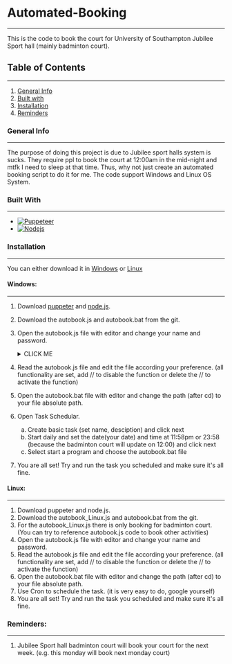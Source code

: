 # Automated-Booking
***
This is the code to book the court for University of Southampton Jubilee Sport hall (mainly badminton court).

## Table of Contents
***
1. [General Info](#general-info)
2. [Built with](#built-with)
3. [Installation](#installation)
4. [Reminders](#reminders)

### General Info
***
The purpose of doing this project is due to Jubilee sport halls system is sucks. They require ppl to book the court at 12:00am in the mid-night and mtfk I need to sleep at that time. Thus, why not just create an automated booking script to do it for me. 
The code support Windows and Linux OS System.

### Built With
***
* [![Puppeteer][Puppeteer]][Puppeteer-url]
* [![Nodejs][Node.js]][Node.js-url]

### Installation
***
You can either download it in [Windows](#windows) or [Linux](#linux)

#### Windows:
***
1. Download [puppeter][Puppeteer-url] and [node.js][Node.js-url].
2. Download the autobook.js and autobook.bat from the git.
3. Open the autobook.js file with editor and change your name and password.
    <details><summary>CLICK ME</summary>
    <p>

    ```javascript
    await page.type('[name="ctl00$MainContent$InputLogin"]', 'username@soton.ac.uk'); //username
    await page.type('[name="ctl00$MainContent$InputPassword"]', 'password'); //password
    ```
    </p></details>
4. Read the autobook.js file and edit the file according your preference. (all functionality are set, add // to disable the function or delete the // to activate the function)
5. Open the autobook.bat file with editor and change the path (after cd) to your file absolute path.
6. Open Task Schedular.<ol type="a">
    <li> Create basic task (set name, desciption) and click next</li>
    <li> Start daily and set the date(your date) and time at 11:58pm or 23:58 (because the badminton court will update on 12:00) and click next</li>
    <li> Select start a program and choose the autobook.bat file</li></ol>
7. You are all set! Try and run the task you scheduled and make sure it's all fine.

#### Linux:
***
1. Download puppeter and node.js.
2. Download the autobook_Linux.js and autobook.bat from the git.
3. For the autobook_Linux.js there is only booking for badminton court. (You can try to reference autobook.js code to book other activities)
4. Open the autobook.js file with editor and change your name and password.
5. Read the autobook.js file and edit the file according your preference.
    (all functionality are set, add // to disable the function or delete the // to activate the function)
6. Open the autobook.bat file with editor and change the path (after cd) to your file absolute path.
7. Use Cron to schedule the task. (it is very easy to do, google yourself)
8. You are all set! Try and run the task you scheduled and make sure it's all fine.

### Reminders:
***
1. Jubilee Sport hall badminton court will book your court for the next week. (e.g. this monday will book next monday court) 


<!-- MARKDOWN LINKS & IMAGES -->
<!-- https://www.markdownguide.org/basic-syntax/#reference-style-links -->
[Node.js]: https://img.shields.io/badge/Node.js-303030?style=for-the-badge&logo=nodedotjs&logoColor=3C873A
[Node.js-url]: https://nodejs.org/en/
[Puppeteer]: https://img.shields.io/badge/Puppeteer-01d8a2?style=for-the-badge&logo=Puppeteer&logoColor=000000
[Puppeteer-url]: https://pptr.dev/


